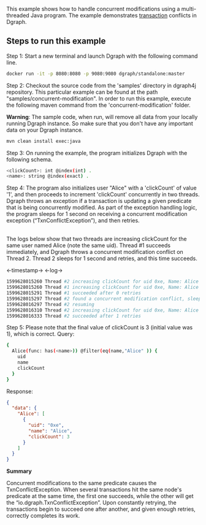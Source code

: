 This example shows how to handle concurrent modifications using a multi-threaded Java program. The
example demonstrates [transaction](https://dgraph.io/docs/clients/overview/#transactions) conflicts
in Dgraph.

## Steps to run this example

Step 1: Start a new terminal and launch Dgraph with the following command line.

```sh
docker run -it -p 8080:8080 -p 9080:9080 dgraph/standalone:master
```

Step 2: Checkout the source code from the 'samples' directory in dgraph4j repository. This
particular example can be found at the path "samples/concurrent-modification". In order to run this
example, execute the following maven command from the 'concurrent-modification' folder.

**Warning**: The sample code, when run, will remove all data from your locally running Dgraph
instance. So make sure that you don't have any important data on your Dgraph instance.

```sh
mvn clean install exec:java
```

Step 3: On running the example, the program initializes Dgraph with the following schema.

```sh
<clickCount>: int @index(int) .
<name>: string @index(exact) .
```

Step 4: The program also initializes user "Alice" with a 'clickCount' of value '1', and then
proceeds to increment 'clickCount' concurrently in two threads. Dgraph throws an exception if a
transaction is updating a given predicate that is being concurrently modified. As part of the
exception handling logic, the program sleeps for 1 second on receiving a concurrent modification
exception (“TxnConflictException”), and then retries.

<br> The logs below show that two threads are increasing clickCount for the same user named Alice
(note the same uid). Thread #1 succeeds immediately, and Dgraph throws a concurrent modification
conflict on Thread 2. Thread 2 sleeps for 1 second and retries, and this time succeeds.

<-timestamp-> <-log->

```sh
1599628015260 Thread #2 increasing clickCount for uid 0xe, Name: Alice
1599628015260 Thread #1 increasing clickCount for uid 0xe, Name: Alice
1599628015291 Thread #1 succeeded after 0 retries
1599628015297 Thread #2 found a concurrent modification conflict, sleeping for 1 second...
1599628016297 Thread #2 resuming
1599628016310 Thread #2 increasing clickCount for uid 0xe, Name: Alice
1599628016333 Thread #2 succeeded after 1 retries
```

Step 5: Please note that the final value of clickCount is 3 (initial value was 1), which is correct.
Query:

```sh
{
  Alice(func: has(<name>)) @filter(eq(name,"Alice" )) {
    uid
    name
    clickCount
  }
}
```

Response:

```json
{
  "data": {
    "Alice": [
      {
        "uid": "0xe",
        "name": "Alice",
        "clickCount": 3
      }
    ]
  }
}
```

**Summary**

Concurrent modifications to the same predicate causes the TxnConflictException. When several
transactions hit the same node's predicate at the same time, the first one succeeds, while the other
will get the “io.dgraph.TxnConflictException”. Upon constantly retrying, the transactions begin to
succeed one after another, and given enough retries, correctly completes its work.
